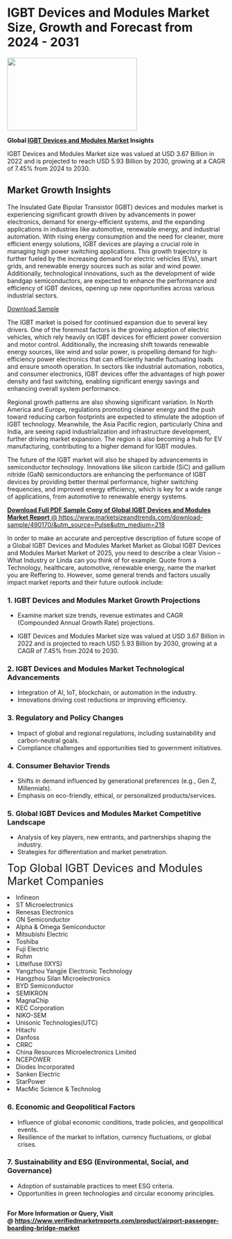 <H1>IGBT Devices and Modules Market Size, Growth and Forecast from 2024 - 2031</H1><img class="aligncenter size-medium wp-image-584254" src="https://thirdeyenews.in/wp-content/uploads/2024/09/Global-Market-Research-300x168.jpeg" alt="" width="300" height="168" /><p><strong>Global&nbsp;<a href="https://www.marketsizeandtrends.com/download-sample/490170/&amp;utm_source=Pulse&amp;utm_medium=218">IGBT Devices and Modules Market</a> Insights</strong></p><p>IGBT Devices and Modules Market size was valued at USD 3.67 Billion in 2022 and is projected to reach USD 5.93 Billion by 2030, growing at a CAGR of 7.45% from 2024 to 2030.</p><p><h2>Market Growth Insights</h2> <p>The Insulated Gate Bipolar Transistor (IGBT) devices and modules market is experiencing significant growth driven by advancements in power electronics, demand for energy-efficient systems, and the expanding applications in industries like automotive, renewable energy, and industrial automation. With rising energy consumption and the need for cleaner, more efficient energy solutions, IGBT devices are playing a crucial role in managing high power switching applications. This growth trajectory is further fueled by the increasing demand for electric vehicles (EVs), smart grids, and renewable energy sources such as solar and wind power. Additionally, technological innovations, such as the development of wide bandgap semiconductors, are expected to enhance the performance and efficiency of IGBT devices, opening up new opportunities across various industrial sectors.</p> <p><a href="#">Download Sample</a></p> <p>The IGBT market is poised for continued expansion due to several key drivers. One of the foremost factors is the growing adoption of electric vehicles, which rely heavily on IGBT devices for efficient power conversion and motor control. Additionally, the increasing shift towards renewable energy sources, like wind and solar power, is propelling demand for high-efficiency power electronics that can efficiently handle fluctuating loads and ensure smooth operation. In sectors like industrial automation, robotics, and consumer electronics, IGBT devices offer the advantages of high power density and fast switching, enabling significant energy savings and enhancing overall system performance.</p> <p>Regional growth patterns are also showing significant variation. In North America and Europe, regulations promoting cleaner energy and the push toward reducing carbon footprints are expected to stimulate the adoption of IGBT technology. Meanwhile, the Asia Pacific region, particularly China and India, are seeing rapid industrialization and infrastructure development, further driving market expansion. The region is also becoming a hub for EV manufacturing, contributing to a higher demand for IGBT modules.</p> <p>The future of the IGBT market will also be shaped by advancements in semiconductor technology. Innovations like silicon carbide (SiC) and gallium nitride (GaN) semiconductors are enhancing the performance of IGBT devices by providing better thermal performance, higher switching frequencies, and improved energy efficiency, which is key for a wide range of applications, from automotive to renewable energy systems.</p> <p><a href="#"></p><p><span class=""><strong>Download Full PDF Sample Copy of Global IGBT Devices and Modules Market Report</strong> @ <a href="https://www.marketsizeandtrends.com/download-sample/490170/&amp;utm_source=Pulse&amp;utm_medium=218" target="_blank">https://www.marketsizeandtrends.com/download-sample/490170/&amp;utm_source=Pulse&amp;utm_medium=218</a></span></p><p>In order to make an accurate and perceptive description of future scope of a Global&nbsp;IGBT Devices and Modules Market Market as Global&nbsp;IGBT Devices and Modules Market Market of 2025, you need to describe a clear Vision &ndash; What Industry or Linda can you think of for example: Quote from a Technology, healthcare, automotive, renewable energy, name the market you are Reffering to. However, some general trends and factors usually impact market reports and their future outlook include:</p><h3>1.&nbsp;<strong>IGBT Devices and Modules Market Growth Projections</strong></h3><ul><li>Examine market size trends, revenue estimates and CAGR (Compounded Annual Growth Rate) projections.</li><li><p>IGBT Devices and Modules Market size was valued at USD 3.67 Billion in 2022 and is projected to reach USD 5.93 Billion by 2030, growing at a CAGR of 7.45% from 2024 to 2030.</p></li></ul><h3>2.&nbsp;<strong>IGBT Devices and Modules Market Technological Advancements</strong></h3><ul><li>Integration of AI, IoT, blockchain, or automation in the industry.</li><li>Innovations driving cost reductions or improving efficiency.</li></ul><h3>3.&nbsp;<strong>Regulatory and Policy Changes</strong></h3><ul><li>Impact of global and regional regulations, including sustainability and carbon-neutral goals.</li><li>Compliance challenges and opportunities tied to government initiatives.</li></ul><h3>4.&nbsp;<strong>Consumer Behavior Trends</strong></h3><ul><li>Shifts in demand influenced by generational preferences (e.g., Gen Z, Millennials).</li><li>Emphasis on eco-friendly, ethical, or personalized products/services.</li></ul><h3>5.&nbsp;<strong>Global IGBT Devices and Modules Market Competitive Landscape</strong></h3><ul><li>Analysis of key players, new entrants, and partnerships shaping the industry.</li><li>Strategies for differentiation and market penetration.</li></ul><p data-pm-slice="1 1 []"><span style="color: inherit; font-family: inherit; font-size: 25px;">Top Global IGBT Devices and Modules Market Companies</span></p><div class="" data-test-id=""><p><li>Infineon</li><li> ST Microelectronics</li><li> Renesas Electronics</li><li> ON Semiconductor</li><li> Alpha & Omega Semiconductor</li><li> Mitsubishi Electric</li><li> Toshiba</li><li> Fuji Electric</li><li> Rohm</li><li> Littelfuse (IXYS)</li><li> Yangzhou Yangjie Electronic Technology</li><li> Hangzhou Silan Microelectronics</li><li> BYD Semiconductor</li><li> SEMIKRON</li><li> MagnaChip</li><li> KEC Corporation</li><li> NIKO-SEM</li><li> Unisonic Technologies(UTC)</li><li> Hitachi</li><li> Danfoss</li><li> CRRC</li><li> China Resources Microelectronics Limited</li><li> NCEPOWER</li><li> Diodes Incorporated</li><li> Sanken Electric</li><li> StarPower</li><li> MacMic Science & Technolog</li></p></div><h3>6.&nbsp;<strong>Economic and Geopolitical Factors</strong></h3><ul><li>Influence of global economic conditions, trade policies, and geopolitical events.</li><li>Resilience of the market to inflation, currency fluctuations, or global crises.</li></ul><h3>7.&nbsp;<strong>Sustainability and ESG (Environmental, Social, and Governance)</strong></h3><ul><li>Adoption of sustainable practices to meet ESG criteria.</li><li>Opportunities in green technologies and circular economy principles.</li></ul><h2><strong style="font-size: 14px;">For More Information or Query, Visit @&nbsp;</strong><a style="background-color: #ffffff; font-size: 14px;" href="https://www.marketsizeandtrends.com/report/igbt-devices-and-modules-market/" target="_blank">https://www.verifiedmarketreports.com/product/airport-passenger-boarding-bridge-market</a></h2>
